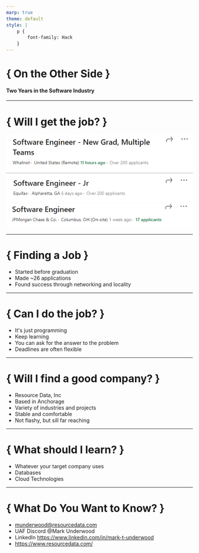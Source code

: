 ```yaml
---
marp: true
theme: default
style: |
    p {
        font-family: Hack
    }
---
```


# { On the Other Side }

#### Two Years in the Software Industry

---

# { Will I get the job? }

![drop-shadow](linkedin.png)
![drop-shadow](linkedin2.png)
![drop-shadow](linkedin1.png)

---

# { Finding a Job }

- Started before graduation
- Made ~26 applications
- Found success through networking and locality

---

# { Can I do the job? }

- It's just programming
- Keep learning
- You can ask for the answer to the problem
- Deadlines are often flexible

---

# { Will I find a good company? }

- Resource Data, Inc
- Based in Anchorage
- Variety of industries and projects
- Stable and comfortable
- Not flashy, but sill far reaching

---

# { What should I learn? }

- Whatever your target company uses
- Databases
- Cloud Technologies

---

# { What Do You Want to Know? }

- munderwood@resourcedata.com
- UAF Discord @Mark Underwood
- LinkedIn https://www.linkedin.com/in/mark-t-underwood
- https://www.resourcedata.com/

